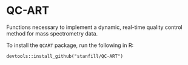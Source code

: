 # QC-ART

Functions necessary to implement a dynamic, real-time quality control method for mass spectrometry data.

To install the `QCART` package, run the following in R:

```
devtools::install_github("stanfill/QC-ART")
```

